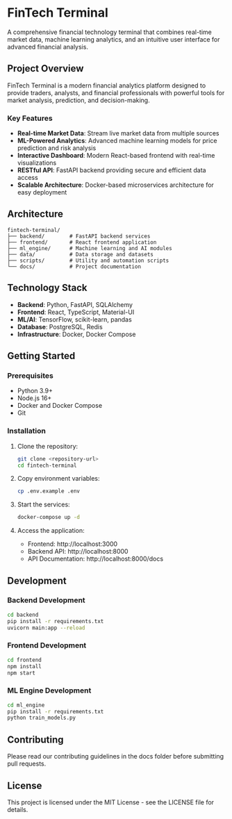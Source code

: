 # FinTech Terminal

A comprehensive financial technology terminal that combines real-time market data, machine learning analytics, and an intuitive user interface for advanced financial analysis.

## Project Overview

FinTech Terminal is a modern financial analytics platform designed to provide traders, analysts, and financial professionals with powerful tools for market analysis, prediction, and decision-making.

### Key Features

- **Real-time Market Data**: Stream live market data from multiple sources
- **ML-Powered Analytics**: Advanced machine learning models for price prediction and risk analysis
- **Interactive Dashboard**: Modern React-based frontend with real-time visualizations
- **RESTful API**: FastAPI backend providing secure and efficient data access
- **Scalable Architecture**: Docker-based microservices architecture for easy deployment

## Architecture

```
fintech-terminal/
├── backend/        # FastAPI backend services
├── frontend/       # React frontend application
├── ml_engine/      # Machine learning and AI modules
├── data/           # Data storage and datasets
├── scripts/        # Utility and automation scripts
└── docs/           # Project documentation
```

## Technology Stack

- **Backend**: Python, FastAPI, SQLAlchemy
- **Frontend**: React, TypeScript, Material-UI
- **ML/AI**: TensorFlow, scikit-learn, pandas
- **Database**: PostgreSQL, Redis
- **Infrastructure**: Docker, Docker Compose

## Getting Started

### Prerequisites

- Python 3.9+
- Node.js 16+
- Docker and Docker Compose
- Git

### Installation

1. Clone the repository:
   ```bash
   git clone <repository-url>
   cd fintech-terminal
   ```

2. Copy environment variables:
   ```bash
   cp .env.example .env
   ```

3. Start the services:
   ```bash
   docker-compose up -d
   ```

4. Access the application:
   - Frontend: http://localhost:3000
   - Backend API: http://localhost:8000
   - API Documentation: http://localhost:8000/docs

## Development

### Backend Development
```bash
cd backend
pip install -r requirements.txt
uvicorn main:app --reload
```

### Frontend Development
```bash
cd frontend
npm install
npm start
```

### ML Engine Development
```bash
cd ml_engine
pip install -r requirements.txt
python train_models.py
```

## Contributing

Please read our contributing guidelines in the docs folder before submitting pull requests.

## License

This project is licensed under the MIT License - see the LICENSE file for details.